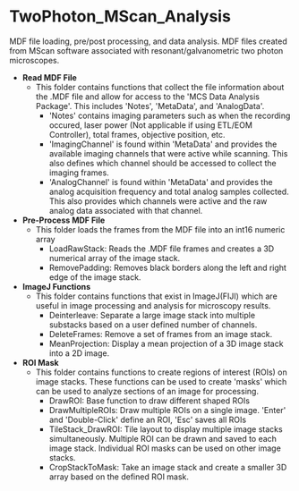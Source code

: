 # TwoPhoton_MScan_Analysis
MDF file loading, pre/post processing, and data analysis. MDF files created from MScan software associated with resonant/galvanometric two photon microscopes. 

- **Read MDF File**
    - This folder contains functions that collect the file information about the .MDF file and allow for access to the 'MCS Data Analysis Package'. This includes 'Notes', 'MetaData', and 'AnalogData'.  
        - 'Notes' contains imaging parameters such as when the recording occured, laser power (Not applicable if using ETL/EOM Controller), total frames, objective position, etc.
        - 'ImagingChannel' is found within 'MetaData' and provides the available imaging channels that were active while scanning. This also defines which channel should be accessed to collect the imaging frames.
        - 'AnalogChannel' is found within 'MetaData' and provides the analog acquisition frequency and total analog samples collected. This also provides which channels were active and the raw analog data associated with that channel. 
- **Pre-Process MDF File**
    - This folder loads the frames from the MDF file into an int16 numeric array
        - LoadRawStack: Reads the .MDF file frames and creates a 3D numerical array of the image stack.
        - RemovePadding: Removes black borders along the left and right edge of the image stack.
- **ImageJ Functions**
    - This folder contains functions that exist in ImageJ(FIJI) which are useful in image processing and analysis for microscopy results. 
        - Deinterleave: Separate a large image stack into multiple substacks based on a user defined number of channels.
        - DeleteFrames: Remove a set of frames from an image stack.
        - MeanProjection: Display a mean projection of a 3D image stack into a 2D image.
- **ROI Mask**
    - This folder contains functions to create regions of interest (ROIs) on image stacks. These functions can be used to create 'masks' which can be used to analyze sections of an image for processing.
        - DrawROI: Base function to draw different shaped ROIs
        - DrawMultipleROIs: Draw multiple ROIs on a single image. 'Enter' and 'Double-Click' define an ROI, 'Esc' saves all ROIs
        - TileStack_DrawROI: Tile layout to display multiple image stacks simultaneously. Multiple ROI can be drawn and saved to each image stack. Individual ROI masks can be used on other image stacks.
        - CropStackToMask: Take an image stack and create a smaller 3D array based on the defined ROI mask.